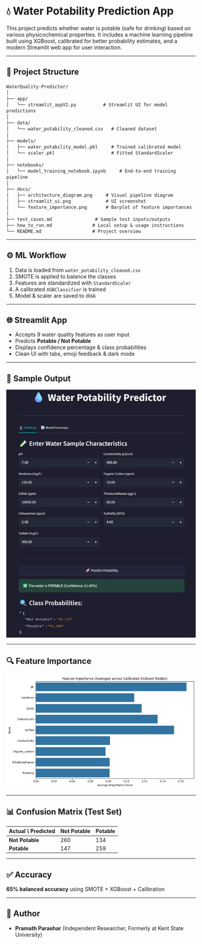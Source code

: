 
# 💧 Water Potability Prediction App

This project predicts whether water is potable (safe for drinking) based on various physicochemical properties. It includes a machine learning pipeline built using XGBoost, calibrated for better probability estimates, and a modern Streamlit web app for user interaction.

---

## 📂 Project Structure

```
WaterQuality-Predictor/
│
├── app/
│   └── streamlit_appV2.py          # Streamlit UI for model predictions
│
├── data/
│   └── water_potability_cleaned.csv   # Cleaned dataset
│
├── models/
│   ├── water_potability_model.pkl     # Trained calibrated model
│   └── scaler.pkl                     # Fitted StandardScaler
│
├── notebooks/
│   └── model_training_notebook.ipynb     # End-to-end training pipeline
│
├── docs/
│   ├── architecture_diagram.png     # Visual pipeline diagram
│   ├── streamlit_ui.png             # UI screenshot
│   └── feature_importance.png       # Barplot of feature importances
│
├── test_cases.md                # Sample test inputs/outputs
├── how_to_run.md               # Local setup & usage instructions
└── README.md                   # Project overview
```

---

## ⚙️ ML Workflow

1. Data is loaded from `water_potability_cleaned.csv`
2. SMOTE is applied to balance the classes
3. Features are standardized with `StandardScaler`
4. A calibrated `XGBClassifier` is trained
5. Model & scaler are saved to disk

---

## 🌐 Streamlit App

- Accepts 9 water quality features as user input
- Predicts **Potable / Not Potable**
- Displays confidence percentage & class probabilities
- Clean UI with tabs, emoji feedback & dark mode

---

## 🧪 Sample Output

![App Screenshot](docs/streamlit_ui.png)

---

## 🔍 Feature Importance

![Feature Importance](docs/feature_importance.png)

---

## 📊 Confusion Matrix (Test Set)

| Actual \ Predicted | Not Potable | Potable |
|---------------------|-------------|---------|
| **Not Potable**     |     260     |   134   |
| **Potable**         |     147     |   259   |

---

## ✅ Accuracy

**65% balanced accuracy** using SMOTE + XGBoost + Calibration

---

## 🙌 Author

- **Pramath Parashar** (Independent Researcher, Formerly at Kent State University)
